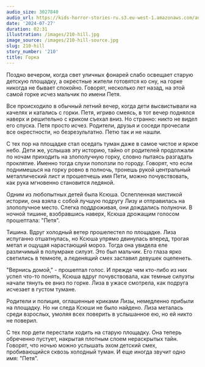 ```yaml
---
audio_size: 3027840
audio_url: https://kids-horror-stories-ru.s3.eu-west-1.amazonaws.com/audio/210-hill.mp3
date: '2024-07-27'
duration: 02:31
illustration: /images/210-hill.jpg
image_source: /images/210-hill-source.jpg
slug: 210-hill
story_number: '210'
title: Горка
---
```


Поздно вечером, когда свет уличных фонарей слабо освещает старую детскую площадку, а окрестные жители готовятся ко сну, на горке никогда не бывает спокойно. Говорят, несколько лет назад, на этой самой горке исчез мальчик по имени Петя.

Все происходило в обычный летний вечер, когда дети высвистывали на качелях и катались с горки. Петя, игриво смеясь, в тот вечер поднялся наверх и решительно с криком съехал вниз. Но странно: никто не видел его спуска. Петя просто исчез. Родители, друзья и соседи прочесали все окрестности, но безрезультатно. Петю так и не нашли.

С тех пор на площадке стал оседать туман даже в самое чистое и яркое небо. Дети же, услышав эту историю, тайно от родителей продолжали по ночам приходить на злополучную горку, словно пытаясь разгадать проклятие. Именно тогда слухи поползли по городу. Говорят, что если поднимешься на горку ровно в полночь, тронешь рукой центральный металлический лист и прошепчешь имя Пети, можно почувствовать, как рука мгновенно становится ледяной.

Одним из любопытных детей была Ксюша. Ослепленная мистикой истории, она взяла с собой лучшую подругу Лизу и отправилась на злополучное место. Слегка поддроживая, они дождались полуночи. В ночной тишине, взобравшись наверх, Ксюша дрожащим голосом прошептала: "Петя".

Тишина. Вдруг холодный ветер прошелестел по площадке. Лиза испуганно отшатнулась, но Ксюша упрямо двинулась вперед, трогая метал и ощущая нарастающий мороз. Тогда она увидела еле различимый в полумраке силуэт. Это был мальчик. Его глаза ярко светились в темноте, а леденящий смех заставил девушек оцепенеть.

"Вернись домой," - прошептал голос. И прежде чем кто-либо из них успел что-то понять, Ксюша вдруг почувствовала, как темные силуэты начали тянуть ее вниз по горке. Лиза в ужасе смотрела, как подруга исчезает в густом тумане.

Родители и полиция, оглашенные криками Лизы, немедленно прибыли на площадку. Но ни следа Ксюши не было найдено. Лиза металась среди взрослых, умоляя всех поверить в услышанное ею, но ей никто не поверил.

С тех пор дети перестали ходить на старую площадку. Она теперь обреченно пустует, накрытая плотным слоем нераскрытых тайн. Говорят, что ночью можно услышать эхом детский смех, пробивающийся сквозь холодный туман. И еще иногда звучит одно имя: "Петя".